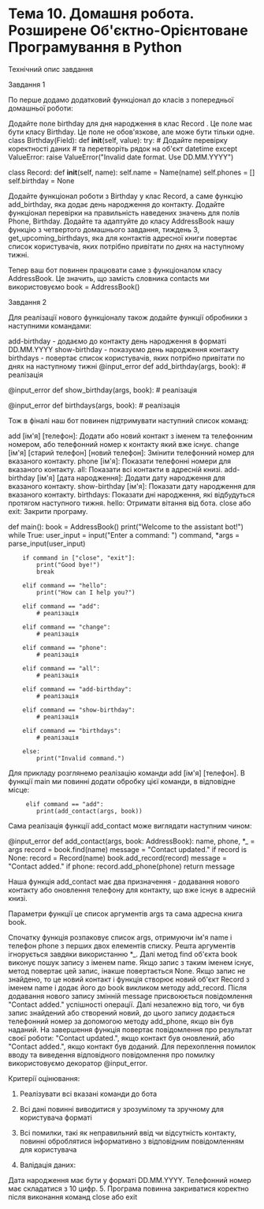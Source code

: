 # Тема 10. Домашня робота. Розширене Об'єктно-Орієнтоване Програмування в Python

Технiчний опис завдання

Завдання 1

По перше додамо додатковий функціонал до класів з попередньої домашньої роботи:

Додайте поле birthday для дня народження в клас Record . Це поле має бути класу Birthday. Це поле не обов'язкове, але може бути тільки одне.
class Birthday(Field):
    def __init__(self, value):
        try:
            # Додайте перевірку коректності даних
            # та перетворіть рядок на об'єкт datetime
        except ValueError:
            raise ValueError("Invalid date format. Use DD.MM.YYYY")

class Record:
    def __init__(self, name):
        self.name = Name(name)
        self.phones = []
        self.birthday = None

Додайте функціонал роботи з Birthday у клас Record, а саме функцію add_birthday, яка додає день народження до контакту.
Додайте функціонал перевірки на правильність наведених значень для полів Phone, Birthday.
Додайте та адаптуйте до класу AddressBook нашу функцію з четвертого домашнього завдання, тиждень 3, get_upcoming_birthdays, яка для контактів адресної книги повертає список користувачів, яких потрібно привітати по днях на наступному тижні.


Тепер ваш бот повинен працювати саме з функціоналом класу AddressBook. Це значить, що замість словника contacts ми використовуємо book = AddressBook()





Завдання 2

Для реалізації нового функціоналу також додайте функції обробники з наступними командами:

add-birthday - додаємо до контакту день народження в форматі DD.MM.YYYY
show-birthday - показуємо день народження контакту
birthdays - повертає список користувачів, яких потрібно привітати по днях на наступному тижні
@input_error
def add_birthday(args, book):
    # реалізація

@input_error
def show_birthday(args, book):
    # реалізація

@input_error
def birthdays(args, book):
    # реалізація



Тож в фіналі наш бот повинен підтримувати наступний список команд:

add [ім'я] [телефон]: Додати або новий контакт з іменем та телефонним номером, або телефонний номер к контакту який вже існує.
change [ім'я] [старий телефон] [новий телефон]: Змінити телефонний номер для вказаного контакту.
phone [ім'я]: Показати телефонні номери для вказаного контакту.
all: Показати всі контакти в адресній книзі.
add-birthday [ім'я] [дата народження]: Додати дату народження для вказаного контакту.
show-birthday [ім'я]: Показати дату народження для вказаного контакту.
birthdays: Показати дні народження, які відбудуться протягом наступного тижня.
hello: Отримати вітання від бота.
close або exit: Закрити програму.


def main():
    book = AddressBook()
    print("Welcome to the assistant bot!")
    while True:
        user_input = input("Enter a command: ")
        command, *args = parse_input(user_input)

        if command in ["close", "exit"]:
            print("Good bye!")
            break

        elif command == "hello":
            print("How can I help you?")

        elif command == "add":
            # реалізація

        elif command == "change":
            # реалізація

        elif command == "phone":
            # реалізація

        elif command == "all":
            # реалізація

        elif command == "add-birthday":
            # реалізація

        elif command == "show-birthday":
            # реалізація

        elif command == "birthdays":
            # реалізація

        else:
            print("Invalid command.")



Для прикладу розглянемо реалізацію команди add [ім'я] [телефон]. В функції main ми повинні додати обробку цієї команди, в відповідне місце:

         elif command == "add":
            print(add_contact(args, book))



Сама реалізація функції add_contact може виглядати наступним чином:

@input_error
def add_contact(args, book: AddressBook):
    name, phone, *_ = args
    record = book.find(name)
    message = "Contact updated."
    if record is None:
        record = Record(name)
        book.add_record(record)
        message = "Contact added."
    if phone:
        record.add_phone(phone)
    return message



Наша функція add_contact має два призначення - додавання нового контакту або оновлення телефону для контакту, що вже існує в адресній книзі. 

Параметри функції це список аргументів args та сама адресна книга book.

Спочатку функція розпаковує список args, отримуючи ім'я name і телефон phone з перших двох елементів списку. Решта аргументів ігнорується завдяки використанню *_. Далі метод find об'єкта book виконує пошук запису з іменем name. Якщо запис з таким іменем існує, метод повертає цей запис, інакше повертається None.
Якщо запис не знайдено, то це новий контакт і функція створює новий об'єкт Record з іменем name і додає його до book викликом методу add_record. Після додавання нового запису змінній message присвоюється повідомлення "Contact added." успішності операції.
Далі незалежно від того, чи був запис знайдений або створений новий, до цього запису додається телефонний номер за допомогою методу add_phone, якщо він був наданий. На завершення функція повертає повідомлення про результат своєї роботи: "Contact updated.", якщо контакт був оновлений, або "Contact added.", якщо контакт був доданий. Для перехоплення помилок вводу та виведення відповідного повідомлення про помилку використовуємо декоратор @input_error.


Критерії оцінювання:

1. Реалізувати всі вказані команди до бота

2. Всі дані повинні виводитися у зрозумілому та зручному для користувача форматі

3. Всі помилки, такі як неправильний ввід чи відсутність контакту, повинні оброблятися інформативно з відповідним повідомленням для користувача

4. Валідація даних:

Дата народження має бути у форматі DD.MM.YYYY.
Телефонний номер має складатися з 10 цифр.
5. Програма повинна закриватися коректно після виконання команд close або exit
